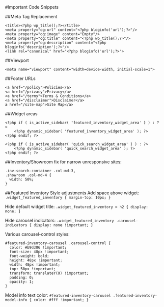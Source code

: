 #Important Code Snippets

##Meta Tag Replacement
```
<title><?php wp_title();?></title>
<meta property="og:url" content="<?php bloginfo('url');?>"/>
<meta property="og:image" content="Empty"/>
<meta property="og:title" content="<?php wp_title();?>"/>
<meta property="og:description" content="<?php bloginfo('description');?>"/>
<link rel="canonical" href="<?php bloginfo('url');?>">
```

##Viewport
```
<meta name="viewport" content="width=device-width, initial-scale=1">
```

##Footer URLs
```
<a href="/policy">Policies</a>
<a href="/privacy">Privacy</a>
<a href="/terms">Terms & Conditions</a>
<a href="/disclaimer">Disclaimer</a>
a href="/site-map">Site Map</a>
```

##Widget areas
```
<?php if ( is_active_sidebar( 'featured_inventory_widget_area' ) ) : ?>
    <?php dynamic_sidebar( 'featured_inventory_widget_area' ); ?>
<?php endif; ?>
```
```
<?php if ( is_active_sidebar( 'quick_search_widget_area' ) ) : ?>
    <?php dynamic_sidebar( 'quick_search_widget_area' ); ?>
<?php endif; ?>
```

##Inventory/Showroom fix for narrow unresponsive sites:
```
.inv-search-container .col-md-3,
.showroom .col-md-4 { 
  width: 50%; 
}
```

##Featured Inventory Style adjustments
Add space above widget: `.widget_featured_inventory { margin-top: 10px; }`

Hide default widget title: `.widget_featured_inventory > h2 { display: none; }`

Hide carousel indicators: `.widget_featured_inventory .carousel-indicators { display: none !important; }`

Various carousel-control styles:
```
#featured-inventory-carousel .carousel-control {
  color: #b9d306 !important;
  font-size: 48px !important;
  font-weight: bold;
  height: 48px !important;
  width: 48px !important;
  top: 50px !important;
  transform: translateY(0) !important;
  padding: 0;
  opacity: 1;
}
```

Model info text color: `#featured-inventory-carousel .featured-inventory-model-info { color: #fff !important; }`
